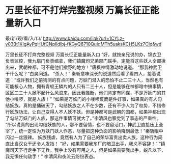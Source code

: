# 万里长征不打烊完整视频 万篇长征正能量新入口

最/新/观/看/入/口/ http://www.baidu.com/link?url=1CYLz-y03Bt1KIgAyPqHUfCNpIIdlbj-fKGyQ6710QuIdMTh5uaksKCH5LKz7CIq&wd

万里长征不打烊完整视频 万篇长征正能量新入口
“好，就按亲兄说的办，锦衣卫负责监控，我九扇门负责缉拿，我们镇魔司兄弟部门联手，定能将这些妖人全部揪出来，武朝神都，可不是他们撒野的地方！”唐枫神情激动地说道。
    “那我神武卫干什么呢？”白昊问道。
    “杀人！”
    秦斩意味深长的说道然后看了看四人，接着说道：“或许我们之前猜测的有点问题，万妖门潜入的恐怕不止二三十人，当然也有可能核心人物，拥有青蛟王鳞片的人只有二三十人，但是能够在神都暗中搞事情，区区二三十人掀不起什么风浪来，因此我推断，他们肯定有同谋，不是万妖门的其他小喽啰，就是人族！”
    “如果是万妖门的小喽啰反而是件好事，如果真的有人勾结妖族，真的是捅破天了，勾结妖族之人不在少数，还有不少人为了权势，不惜修行妖族功法，让自己变得人不人妖不妖。但是神都可是武朝的国都，如果神都出现了勾结万妖门的人族，那这件事情可就大了。”李清风也察觉到了事态的严重性。
    “所以说真的出现勾结妖族的人，那不要留情，也不要留活口，神武卫直接压上全宰了，统一定性为万妖门妖人作恶，尽量把这种负面的影响降到最低！”秦斩眼中闪过一丝狠辣。
    妖族残虐，竟然有人为了自己的荣华富贵出卖人族，这种行为简直比当汉女干还令人发指！
    “好，如果需要我东厂的暗卫出手，我义不容辞！”
    “镇魔司天下行走手下无兵，我手上没有可用之人，但是如果需要我出手，蜕凡以下，我无惧任何敌手！”
    李清风和夜流云纷纷表态。
